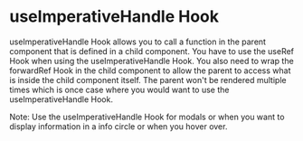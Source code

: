 # useImperativeHandle Hook

useImperativeHandle Hook allows you to call a function in the parent component that is defined in a child component. You have to use the useRef Hook when using the useImperativeHandle Hook.
You also need to wrap the forwardRef Hook in the child component to allow the parent to access what is inside the child component itself. The parent won't be rendered multiple times which is once case where you would want to use the useImperativeHandle Hook.

Note:  Use the useImperativeHandle Hook for modals or when you want to display information in a info circle or when you hover over.
